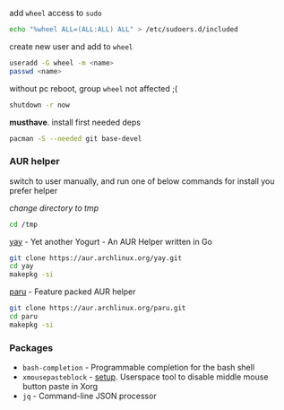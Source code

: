 

add `wheel` access to `sudo` 
```sh
echo "%wheel ALL=(ALL:ALL) ALL" > /etc/sudoers.d/included
```

create new user and add to `wheel`
```sh
useradd -G wheel -m <name>
passwd <name>
```

without pc reboot, group `wheel` not affected ;(
```sh
shutdown -r now
```

**musthave**. install first needed deps
```sh
pacman -S --needed git base-devel
```

### AUR helper

switch to user manually, and run one of below commands for install you prefer helper

*change directory to tmp*
```sh
cd /tmp
```

[yay](https://github.com/Jguer/yay) - Yet another Yogurt - An AUR Helper written in Go
```sh
git clone https://aur.archlinux.org/yay.git
cd yay
makepkg -si
```
[paru](https://github.com/Morganamilo/paru) - Feature packed AUR helper
```sh
git clone https://aur.archlinux.org/paru.git
cd paru
makepkg -si
```


### Packages

- `bash-completion` - Programmable completion for the bash shell
- `xmousepasteblock` - [setup](https://todo.placeholder). Userspace tool to disable middle mouse button paste in Xorg
- `jq` - Command-line JSON processor
